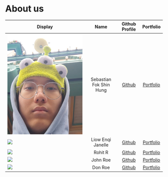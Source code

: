 # About us

| Display                                             |          Name           |              Github Profile               |                 Portfolio                 |
|-----------------------------------------------------|:-----------------------:|:-----------------------------------------:|:-----------------------------------------:|
| ![](photos/disney_selfie.png)                       | Sebastian Fok Shin Hung |  [Github](https://github.com/SebasFok/)   |     [Portfolio](team/sebastianfok.md)     |
| ![](photos/j.png)                                   |    Liow Enqi Janelle    | [Github](https://github.com/janelleenqi/) | [Portfolio](docs/team/liowenqijanelle.md) |
| ![](https://via.placeholder.com/100.png?text=Photo) |         Rohit R         |  [Github](https://github.com/rohitcube)   |     [Portfolio](docs/team/AboutUs.md)     |
| ![](https://via.placeholder.com/100.png?text=Photo) |        John Roe         |       [Github](https://github.com/)       |     [Portfolio](docs/team/johndoe.md)     |
| ![](https://via.placeholder.com/100.png?text=Photo) |         Don Roe         |       [Github](https://github.com/)       |     [Portfolio](docs/team/johndoe.md)     |
